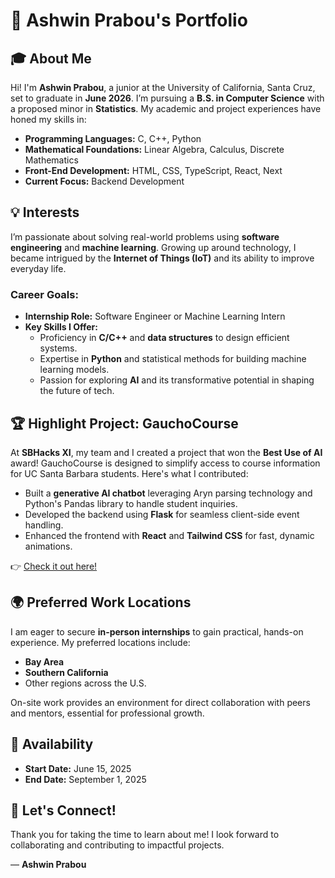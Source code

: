 # 👋 Ashwin Prabou's Portfolio  

## 🎓 About Me  
Hi! I'm **Ashwin Prabou**, a junior at the University of California, Santa Cruz, set to graduate in **June 2026**. I’m pursuing a **B.S. in Computer Science** with a proposed minor in **Statistics**. My academic and project experiences have honed my skills in:  

- **Programming Languages:** C, C++, Python  
- **Mathematical Foundations:** Linear Algebra, Calculus, Discrete Mathematics  
- **Front-End Development:** HTML, CSS, TypeScript, React, Next
- **Current Focus:** Backend Development  

## 💡 Interests  
I’m passionate about solving real-world problems using **software engineering** and **machine learning**. Growing up around technology, I became intrigued by the **Internet of Things (IoT)** and its ability to improve everyday life.  

### Career Goals:  
- **Internship Role:** Software Engineer or Machine Learning Intern  
- **Key Skills I Offer:**  
  - Proficiency in **C/C++** and **data structures** to design efficient systems.  
  - Expertise in **Python** and statistical methods for building machine learning models.  
  - Passion for exploring **AI** and its transformative potential in shaping the future of tech.  

## 🏆 Highlight Project: **GauchoCourse**  
At **SBHacks XI**, my team and I created a project that won the **Best Use of AI** award! GauchoCourse is designed to simplify access to course information for UC Santa Barbara students. Here's what I contributed:  

- Built a **generative AI chatbot** leveraging Aryn parsing technology and Python's Pandas library to handle student inquiries.  
- Developed the backend using **Flask** for seamless client-side event handling.  
- Enhanced the frontend with **React** and **Tailwind CSS** for fast, dynamic animations.  

👉 [Check it out here!](https://devpost.com/software/gauchocourse)  

## 🌍 Preferred Work Locations  
I am eager to secure **in-person internships** to gain practical, hands-on experience. My preferred locations include:  
- **Bay Area**  
- **Southern California**  
- Other regions across the U.S.  

On-site work provides an environment for direct collaboration with peers and mentors, essential for professional growth.  

## 📅 Availability  
- **Start Date:** June 15, 2025  
- **End Date:** September 1, 2025  

## 🙌 Let's Connect!  
Thank you for taking the time to learn about me! I look forward to collaborating and contributing to impactful projects.  

— **Ashwin Prabou**  
